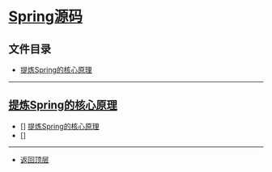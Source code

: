 
# [Spring源码](../README.md)

## 文件目录

- [提炼Spring的核心原理](#提炼Spring的核心原理)

---------------------

## [提炼Spring的核心原理](spring/spring-demo)

- [] [提炼Spring的核心原理]()
- [] []()

---------------------

- [返回顶层](../README.md)